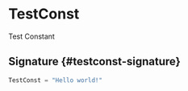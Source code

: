 # TestConst

Test Constant  

## Signature {#testconst-signature}

```typescript
TestConst = "Hello world!"
```

